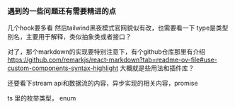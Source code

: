 ### 遇到的一些问题还有需要精进的点
几个hook要多看
然后tailwind黑夜模式官网貌似有改，也需要看一下
type是类型别名，主要用于解释，类似抽象类或者接口？


对了，那个markdown的实现要特别注意下，有个github仓库那里有介绍 https://github.com/remarkjs/react-markdown?tab=readme-ov-file#use-custom-components-syntax-highlight
大概就是些用法和插件库？


还要看下stream api和数据流的内容，异步实现的相关内容，promise

ts 里的枚举类型， enum